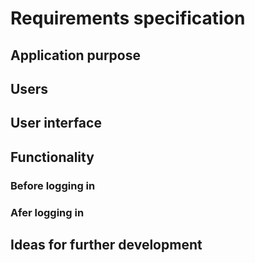 # Requirements specification

## Application purpose

## Users

## User interface 

## Functionality

### Before logging in

### Afer logging in

## Ideas for further development
